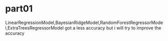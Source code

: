 # part01
LinearRegressionModel,BayesianRidgeModel,RandomForestRegressorModel,ExtraTreesRegressorModel
got a less accuracy but i will try to improve the accuracy
